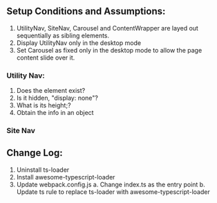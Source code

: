 ## Setup Conditions and Assumptions:

1. UtilityNav, SiteNav, Carousel and ContentWrapper are layed out sequentially as sibling elements.
2. Display UtilityNav only in the desktop mode
3. Set Carousel as fixed only in the desktop mode to allow the page content slide over it. 


### Utility Nav:

1. Does the element exist?
2. Is it hidden, "display: none"?
3. What is its height;?
4. Obtain the info in an object

### Site Nav

## Change Log:

1. Uninstall ts-loader
2. Install awesome-typescript-loader
3. Update webpack.config.js
  a. Change index.ts as the entry point
  b. Update ts rule to replace ts-loader with awesome-typescript-loader